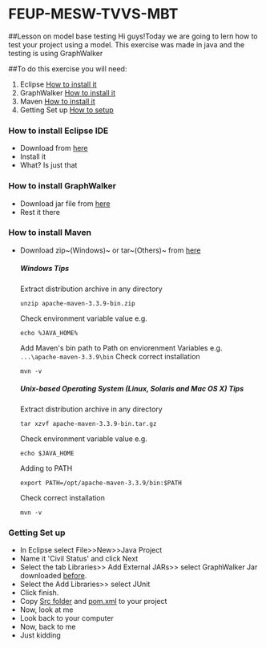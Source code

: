 # FEUP-MESW-TVVS-MBT
##Lesson on model base testing
Hi guys!Today we are going to lern how to test your project using a model.
This exercise was made in java and the testing is using GraphWalker

##To do this exercise you will need:
1. Eclipse [How to install it](#how-to-install-eclipse-ide)
2. GraphWalker [How to install it](#how-to-install-graphwalker)
3. Maven [How to install it](#how-to-install-maven)
4. Getting Set up [How to setup](#getting-set-up)


### How to install Eclipse IDE
- Download from [here](https://eclipse.org/downloads/)
- Install it
- What? Is just that

### How to install GraphWalker
- Download jar file from [here](http://graphwalker.github.io/content/archive/graphwalker-cli-3.4.2.jar)
- Rest it there

### How to install Maven
- Download zip~(Windows)~ or tar~(Others)~ from [here](http://maven.apache.org/download.cgi)

    ##### Windows Tips
    Extract distribution archive in any directory
    ```
    unzip apache-maven-3.3.9-bin.zip
    ```
    Check environment variable value e.g.
    ```
    echo %JAVA_HOME%
    ```
    Add Maven's bin path to Path on enviorenment Variables
    e.g.``` ...\apache-maven-3.3.9\bin```
    Check correct installation
    ```
    mvn -v
    ```
    ##### Unix-based Operating System (Linux, Solaris and Mac OS X) Tips
    Extract distribution archive in any directory
    ```
    tar xzvf apache-maven-3.3.9-bin.tar.gz
    ```
    Check environment variable value e.g.
    ```
    echo $JAVA_HOME
    ```
    Adding to PATH
    ```
    export PATH=/opt/apache-maven-3.3.9/bin:$PATH
    ```
    Check correct installation
    ```
    mvn -v
    ```
    
### Getting Set up
- In Eclipse select File>>New>>Java Project
- Name it 'Civil Status' and click Next
- Select the tab Libraries>> Add External JARs>> select GraphWalker Jar downloaded [before](#how-to-install-graphwalker).
- Select the Add Libraries>> select JUnit
- Click finish.
- Copy  [Src folder](https://github.com/JGEsteves89/FEUP-MESW-TVVS-MBT/tree/cb108d562b80e1417f1e3c21aabf7b4ff249be0c/src) and [pom.xml](https://github.com/JGEsteves89/FEUP-MESW-TVVS-MBT/blob/cb108d562b80e1417f1e3c21aabf7b4ff249be0c/pom.xml) to your project
- Now, look at me
- Look back to your computer
- Now, back to me
- Just kidding
